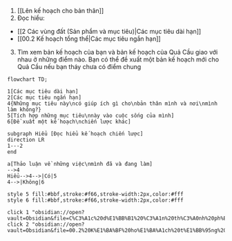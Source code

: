 1. [[Lên kế hoạch cho bản thân]]
2. Đọc hiểu:
- [[2 Các vùng đất (Sản phẩm và mục tiêu)|Các mục tiêu dài hạn]]
- [[00.2 Kế hoạch tổng thể|Các mục tiêu ngắn hạn]]
3. Tìm xem bản kế hoạch của bạn và bản kế hoạch của Quả Cầu giao với nhau ở những điểm nào. Bạn có thể đề xuất một bản kế hoạch mới cho Quả Cầu nếu bạn tháy chưa có điểm chung

```mermaid
flowchart TD;  

1[Các mục tiêu dài hạn]
2[Các mục tiêu ngắn hạn]
4{Những mục tiêu này\ncó giúp ích gì cho\nbản thân mình và nơi\nmình làm không?}
5[Tích hợp những mục tiêu\nnày vào cuộc sống của mình]
6[Đề xuất một kế hoạch\nchiến lược khác] 

subgraph Hiểu [Đọc hiểu kế hoạch chiến lược]
direction LR
1---2
end

a[Thảo luận về những việc\nmình đã và đang làm]
-->4
Hiểu-->4-->|Có|5
4-->|Không|6

style 5 fill:#bbf,stroke:#f66,stroke-width:2px,color:#fff
style 6 fill:#bbf,stroke:#f66,stroke-width:2px,color:#fff

click 1 "obsidian://open?vault=Obsidian&file=C%C3%A1c%20d%E1%BB%B1%20%C3%A1n%20th%C3%A0nh%20ph%E1%BA%A7n"
click 2 "obsidian://open?vault=Obsidian&file=00.2%20K%E1%BA%BF%20ho%E1%BA%A1ch%20t%E1%BB%95ng%20th%E1%BB%83"
```